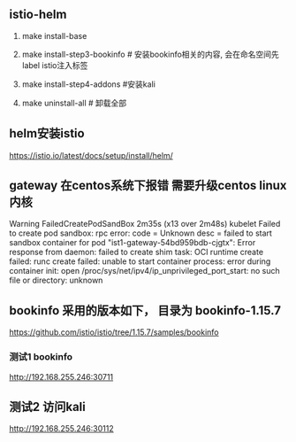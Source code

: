 
## istio-helm
1. make install-base

2. make install-step3-bookinfo # 安装bookinfo相关的内容, 会在命名空间先label istio注入标签

3. make install-step4-addons #安装kali

4. make uninstall-all  # 卸载全部

## helm安装istio 
https://istio.io/latest/docs/setup/install/helm/


## gateway 在centos系统下报错 需要升级centos linux内核
Warning  FailedCreatePodSandBox  2m35s (x13 over 2m48s)  kubelet            Failed to create pod sandbox: rpc error: code = Unknown desc = failed to start sandbox container for pod "ist1-gateway-54bd959bdb-cjgtx": Error response from daemon: failed to create shim task: OCI runtime create failed: runc create failed: unable to start container process: error during container init: open /proc/sys/net/ipv4/ip_unprivileged_port_start: no such file or directory: unknown


## bookinfo 采用的版本如下， 目录为 bookinfo-1.15.7 
https://github.com/istio/istio/tree/1.15.7/samples/bookinfo




### 测试1 bookinfo
http://192.168.255.246:30711


## 测试2 访问kali
http://192.168.255.246:30112


